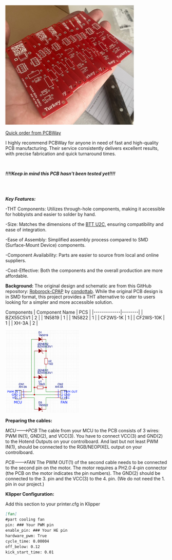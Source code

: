 <img src="assets/pcbs.jpg" alt="" width="400"/>


[Quick order from PCBWay](https://www.pcbway.com/project/shareproject/Roborock_THT_PCB_9a610c98.html)

I highly recommend PCBWay for anyone in need of fast and high-quality PCB manufacturing. Their service consistently delivers excellent results, with precise fabrication and quick turnaround times.

<br>

***!!!!Keep in mind this PCB hasn't been tested yet!!!!***

<br>
<br>
 
_**Key Features:**_

-THT Components: Utilizes through-hole components, making it accessible for hobbyists and easier to solder by hand.

-Size: Matches the dimensions of the [BTT U2C](https://github.com/bigtreetech/U2C), ensuring compatibility and ease of integration.

-Ease of Assembly: Simplified assembly process compared to SMD (Surface-Mount Device) components.

-Component Availability: Parts are easier to source from local and online suppliers.

-Cost-Effective: Both the components and the overall production are more affordable.

**Background:**
The original design and schematic are from this GitHub repository: [Roborock-CPAP](https://github.com/condottab/Roborock-CPAP) by [condottab](https://github.com/condottab). While the original PCB design is in SMD format, this project provides a THT alternative to cater to users looking for a simpler and more accessible solution.

Components
| Component Name | PCS |
|-------------|--------|
| BZX55C5V1   | 2      |
| 1N5819      | 1      |
| 1N5822      | 1      |
| CF2WS-1K    | 1      |
| CF2WS-10K   | 1      |
| XH-3A       | 2      |

<!-- schematic -->
<!--
<img src="https://github.com/HasanBera/Roborock-THT-PCB/blob/main/assets/schematic.png?raw=true" alt="" width="230"/>
-->
<img src="assets/schematic.png" alt="" width="230"/>
<!--
Assembly Instructions
[Step-by-step instructions]
-->

**Preparing the cables:**

_MCU--->PCB_
The cable from your MCU to the PCB consists of 3 wires: PWM IN(1), GND(2), and VCC(3). You have to connect VCC(3) and GND(2) to the Hotend Outputs on your controlboard. And last but not least PWM IN(1), should be connected to the RGB/NEOPIXEL output on your controlboard.

_PCB--->FAN_
The PWM OUT(1) of the second cable needs to be connected to the second pin on the motor. The motor requires a PH2.0 4-pin connector (the PCB on the motor indicates the pin numbers). The GND(2) should be connected to the 3. pin and the VCC(3) to the 4. pin. (We do not need the 1. pin in our project.)

**Klipper Configuration:**

Add this section to your printer.cfg in Klipper 
```markdown
[fan]
#part cooling fan
pin: ### Your PWM pin
enable_pin: ### Your HE pin
hardware_pwm: True
cycle_time: 0.00004
off_below: 0.12
kick_start_time: 0.01
```


